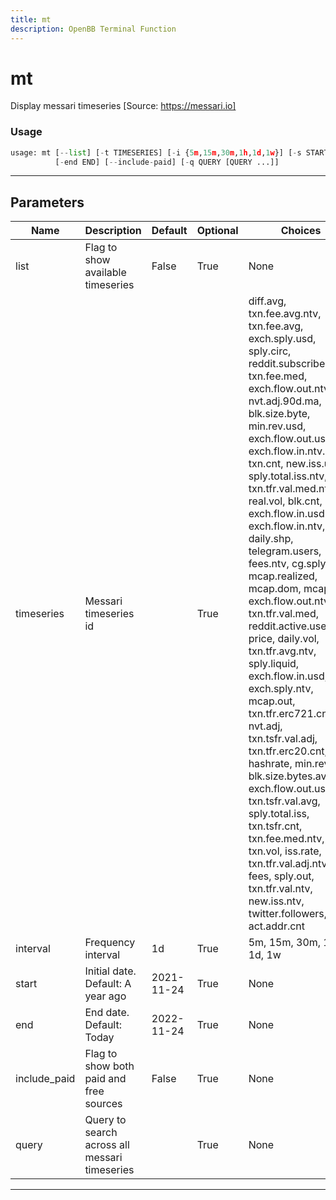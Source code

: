 ```yaml
---
title: mt
description: OpenBB Terminal Function
---
```


# mt

Display messari timeseries [Source: https://messari.io]

### Usage

```python
usage: mt [--list] [-t TIMESERIES] [-i {5m,15m,30m,1h,1d,1w}] [-s START]
          [-end END] [--include-paid] [-q QUERY [QUERY ...]]
```

---

## Parameters

| Name | Description | Default | Optional | Choices |
| ---- | ----------- | ------- | -------- | ------- |
| list | Flag to show available timeseries | False | True | None |
| timeseries | Messari timeseries id |  | True | diff.avg, txn.fee.avg.ntv, txn.fee.avg, exch.sply.usd, sply.circ, reddit.subscribers, txn.fee.med, exch.flow.out.ntv.incl, nvt.adj.90d.ma, blk.size.byte, min.rev.usd, exch.flow.out.usd.incl, exch.flow.in.ntv.incl, txn.cnt, new.iss.usd, sply.total.iss.ntv, txn.tfr.val.med.ntv, real.vol, blk.cnt, exch.flow.in.usd.incl, exch.flow.in.ntv, daily.shp, telegram.users, fees.ntv, cg.sply.circ, mcap.realized, mcap.dom, mcap.circ, exch.flow.out.ntv, txn.tfr.val.med, reddit.active.users, price, daily.vol, txn.tfr.avg.ntv, sply.liquid, exch.flow.in.usd, exch.sply.ntv, mcap.out, txn.tfr.erc721.cnt, nvt.adj, txn.tsfr.val.adj, txn.tfr.erc20.cnt, hashrate, min.rev.ntv, blk.size.bytes.avg, exch.flow.out.usd, txn.tsfr.val.avg, sply.total.iss, txn.tsfr.cnt, txn.fee.med.ntv, txn.vol, iss.rate, txn.tfr.val.adj.ntv, fees, sply.out, txn.tfr.val.ntv, new.iss.ntv, twitter.followers, act.addr.cnt |
| interval | Frequency interval | 1d | True | 5m, 15m, 30m, 1h, 1d, 1w |
| start | Initial date. Default: A year ago | 2021-11-24 | True | None |
| end | End date. Default: Today | 2022-11-24 | True | None |
| include_paid | Flag to show both paid and free sources | False | True | None |
| query | Query to search across all messari timeseries |  | True | None |

---
